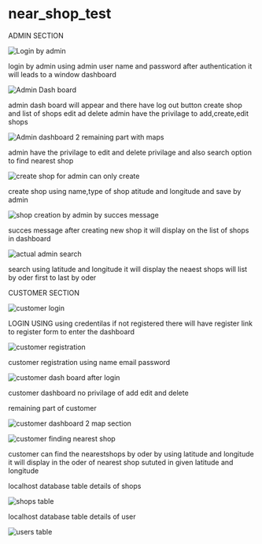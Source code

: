 # near_shop_test
ADMIN SECTION

![Login by admin](https://github.com/amalanto1611/near_shop_test/assets/145443897/6b58dbbd-9f44-4f73-8f96-c355d9ecfd59)


 login by admin using admin user name and password after authentication it will leads to a window dashboard 



![Admin Dash board ](https://github.com/amalanto1611/near_shop_test/assets/145443897/55ca2c96-4c96-497b-bd9a-a2ed0fd227be) 


admin dash board will appear and there have log out button create shop and list of shops edit ad delete admin have the privilage to add,create,edit shops 


 ![Admin dashboard 2  remaining part with maps](https://github.com/amalanto1611/near_shop_test/assets/145443897/df643aec-56b0-4a18-ad26-5ed27138b804)


 admin have the privilage to edit and delete privilage and also search option to find nearest shop


![create shop for admin can only create](https://github.com/amalanto1611/near_shop_test/assets/145443897/67e97988-1e17-4207-b9a8-30ce3fd6e8fa) 


create shop using name,type of shop atitude and longitude and save by admin


![shop creation by admin by succes message](https://github.com/amalanto1611/near_shop_test/assets/145443897/ee8f2791-f15e-4d3f-bd07-85b5a01478a3)

succes message after creating new shop it will  display on the list of shops in dashboard


![actual admin search ](https://github.com/amalanto1611/near_shop_test/assets/145443897/1d964e4a-02cd-40ca-95a5-72ade4fd38da)


 search using latitude and longitude  it will display the neaest shops will list by oder first to last by oder


CUSTOMER SECTION

![customer login](https://github.com/amalanto1611/near_shop_test/assets/145443897/fcea43d8-9260-47b0-976c-3cefd69c7cb2)

 LOGIN USING using credentilas if not registered there will have register link to register form to enter the dashboard

![customer registration](https://github.com/amalanto1611/near_shop_test/assets/145443897/748653db-d1af-4afe-9a20-350bcff97a03) 

customer registration using name email password 

![customer dash board  after login ](https://github.com/amalanto1611/near_shop_test/assets/145443897/6fdb85a2-240f-446e-95ae-b87f67e0609f) 

customer dashboard no privilage of add edit and delete


remaining part of customer

![customer dashboard 2 map section](https://github.com/amalanto1611/near_shop_test/assets/145443897/f31418e2-dbec-4eb9-b5d9-1e21f5cc4264)


![customer finding nearest shop](https://github.com/amalanto1611/near_shop_test/assets/145443897/26de6331-3578-4900-a042-002235919482)

customer can find the nearestshops by oder by  using latitude and longitude it will display in the oder of nearest shop sututed in given latitude and longitude

localhost database table details of shops

![shops table ](https://github.com/amalanto1611/near_shop_test/assets/145443897/e3adbe05-aca5-46f9-9ec3-4e1f91a74cb3)

localhost database table details of user 

![users table ](https://github.com/amalanto1611/near_shop_test/assets/145443897/99277519-1d76-4f05-8e10-a509ec411be7)
